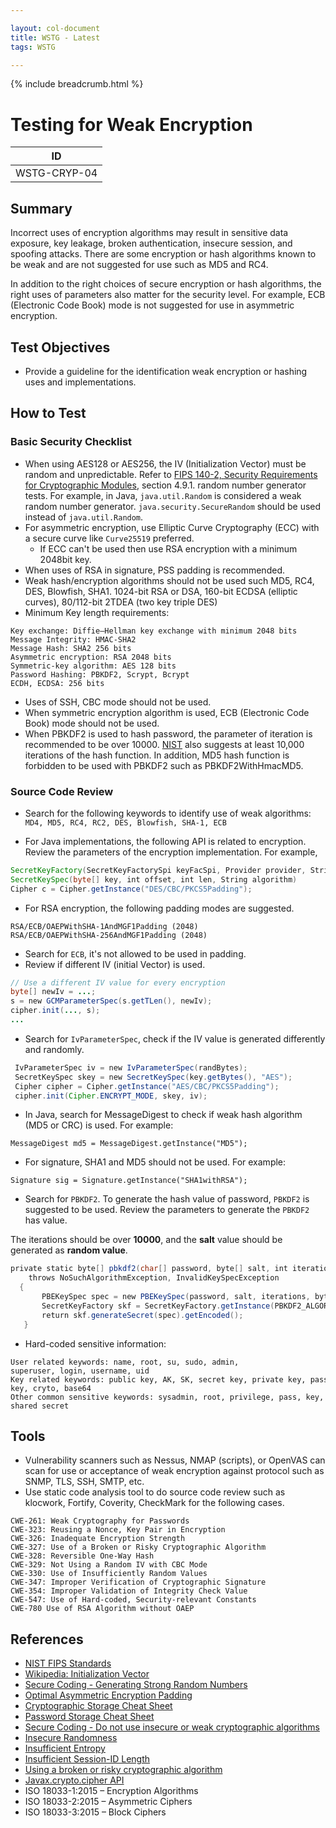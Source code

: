 ```yaml
---

layout: col-document
title: WSTG - Latest
tags: WSTG

---
```


{% include breadcrumb.html %}
# Testing for Weak Encryption

|ID          |
|------------|
|WSTG-CRYP-04|

## Summary

Incorrect uses of encryption algorithms may result in sensitive data exposure, key leakage, broken authentication, insecure session, and spoofing attacks. There are some encryption or hash algorithms known to be weak and are not suggested for use such as MD5 and RC4.

In addition to the right choices of secure encryption or hash algorithms, the right uses of parameters also matter for the security level. For example, ECB (Electronic Code Book) mode is not suggested for use in asymmetric encryption.

## Test Objectives

- Provide a guideline for the identification weak encryption or hashing uses and implementations.

## How to Test

### Basic Security Checklist

- When using AES128 or AES256, the IV (Initialization Vector) must be random and unpredictable. Refer to [FIPS 140-2, Security Requirements for Cryptographic Modules](https://csrc.nist.gov/publications/detail/fips/140/2/final), section 4.9.1. random number generator tests. For example, in Java, `java.util.Random` is considered a weak random number generator. `java.security.SecureRandom` should be used instead of `java.util.Random`.
- For asymmetric encryption, use Elliptic Curve Cryptography (ECC) with a secure curve like `Curve25519` preferred.
  - If ECC can't be used then use RSA encryption with a minimum 2048bit key.
- When uses of RSA in signature, PSS padding is recommended.
- Weak hash/encryption algorithms should not be used such MD5, RC4, DES, Blowfish, SHA1. 1024-bit RSA or DSA, 160-bit ECDSA (elliptic curves), 80/112-bit 2TDEA (two key triple DES)
- Minimum Key length requirements:

```text
Key exchange: Diffie–Hellman key exchange with minimum 2048 bits
Message Integrity: HMAC-SHA2
Message Hash: SHA2 256 bits
Asymmetric encryption: RSA 2048 bits
Symmetric-key algorithm: AES 128 bits
Password Hashing: PBKDF2, Scrypt, Bcrypt
ECDH, ECDSA: 256 bits
```

- Uses of SSH, CBC mode should not be used.
- When symmetric encryption algorithm is used, ECB (Electronic Code Book) mode should not be used.
- When PBKDF2 is used to hash password, the parameter of iteration is recommended to be over 10000. [NIST](https://pages.nist.gov/800-63-3/sp800-63b.html#sec5) also suggests at least 10,000 iterations of the hash function. In addition, MD5 hash function is forbidden to be used with PBKDF2 such as PBKDF2WithHmacMD5.

### Source Code Review

- Search for the following keywords to identify use of weak algorithms: `MD4, MD5, RC4, RC2, DES, Blowfish, SHA-1, ECB`

- For Java implementations, the following API is related to encryption. Review the parameters of the encryption implementation. For example,

```java
SecretKeyFactory(SecretKeyFactorySpi keyFacSpi, Provider provider, String algorithm)
SecretKeySpec(byte[] key, int offset, int len, String algorithm)
Cipher c = Cipher.getInstance("DES/CBC/PKCS5Padding");
```

- For RSA encryption, the following padding modes are suggested.

```text
RSA/ECB/OAEPWithSHA-1AndMGF1Padding (2048)
RSA/ECB/OAEPWithSHA-256AndMGF1Padding (2048)
```

- Search for `ECB`, it's not allowed to be used in padding.
- Review if different IV (initial Vector) is used.

```java
// Use a different IV value for every encryption
byte[] newIv = ...;
s = new GCMParameterSpec(s.getTLen(), newIv);
cipher.init(..., s);
...
```

- Search for `IvParameterSpec`, check if the IV value is generated differently and randomly.

```java
 IvParameterSpec iv = new IvParameterSpec(randBytes);
 SecretKeySpec skey = new SecretKeySpec(key.getBytes(), "AES");
 Cipher cipher = Cipher.getInstance("AES/CBC/PKCS5Padding");
 cipher.init(Cipher.ENCRYPT_MODE, skey, iv);
```

- In Java, search for MessageDigest to check if weak hash algorithm (MD5 or CRC) is used. For example:

`MessageDigest md5 = MessageDigest.getInstance("MD5");`

- For signature, SHA1 and MD5 should not be used. For example:

`Signature sig = Signature.getInstance("SHA1withRSA");`

- Search for `PBKDF2`. To generate the hash value of password, `PBKDF2` is suggested to be used. Review the parameters to generate the `PBKDF2` has value.

The iterations should be over **10000**, and the **salt** value should be generated as **random value**.

```java
private static byte[] pbkdf2(char[] password, byte[] salt, int iterations, int bytes)
    throws NoSuchAlgorithmException, InvalidKeySpecException
  {
       PBEKeySpec spec = new PBEKeySpec(password, salt, iterations, bytes * 8);
       SecretKeyFactory skf = SecretKeyFactory.getInstance(PBKDF2_ALGORITHM);
       return skf.generateSecret(spec).getEncoded();
   }
```

- Hard-coded sensitive information:

```text
User related keywords: name, root, su, sudo, admin, superuser, login, username, uid
Key related keywords: public key, AK, SK, secret key, private key, passwd, password, pwd, share key, shared key, cryto, base64
Other common sensitive keywords: sysadmin, root, privilege, pass, key, code, master, admin, uname, session, token, Oauth, privatekey, shared secret
```

## Tools

- Vulnerability scanners such as Nessus, NMAP (scripts), or OpenVAS can scan for use or acceptance of weak encryption against protocol such as SNMP, TLS, SSH, SMTP, etc.
- Use static code analysis tool to do source code review such as klocwork, Fortify, Coverity, CheckMark for the following cases.

```text
CWE-261: Weak Cryptography for Passwords
CWE-323: Reusing a Nonce, Key Pair in Encryption
CWE-326: Inadequate Encryption Strength
CWE-327: Use of a Broken or Risky Cryptographic Algorithm
CWE-328: Reversible One-Way Hash
CWE-329: Not Using a Random IV with CBC Mode
CWE-330: Use of Insufficiently Random Values
CWE-347: Improper Verification of Cryptographic Signature
CWE-354: Improper Validation of Integrity Check Value
CWE-547: Use of Hard-coded, Security-relevant Constants
CWE-780 Use of RSA Algorithm without OAEP
```

## References

- [NIST FIPS Standards](https://csrc.nist.gov/publications/fips)
- [Wikipedia: Initialization Vector](https://en.wikipedia.org/wiki/Initialization_vector)
- [Secure Coding - Generating Strong Random Numbers](https://www.securecoding.cert.org/confluence/display/java/MSC02-J.+Generate+strong+random+numbers)
- [Optimal Asymmetric Encryption Padding](https://en.wikipedia.org/wiki/Optimal_asymmetric_encryption_padding)
- [Cryptographic Storage Cheat Sheet](https://cheatsheetseries.owasp.org/cheatsheets/Cryptographic_Storage_Cheat_Sheet.html)
- [Password Storage Cheat Sheet](https://cheatsheetseries.owasp.org/cheatsheets/Password_Storage_Cheat_Sheet.html)
- [Secure Coding - Do not use insecure or weak cryptographic algorithms](https://www.securecoding.cert.org/confluence/display/java/MSC61-J.+Do+not+use+insecure+or+weak+cryptographic+algorithms)
- [Insecure Randomness](https://owasp.org/www-community/vulnerabilities/Insecure_Randomness)
- [Insufficient Entropy](https://owasp.org/www-community/vulnerabilities/Insufficient_Entropy)
- [Insufficient Session-ID Length](https://owasp.org/www-community/vulnerabilities/Insufficient_Session-ID_Length)
- [Using a broken or risky cryptographic algorithm](https://owasp.org/www-community/vulnerabilities/Using_a_broken_or_risky_cryptographic_algorithm)
- [Javax.crypto.cipher API](https://docs.oracle.com/javase/8/docs/api/javax/crypto/Cipher.html)
- ISO 18033-1:2015 – Encryption Algorithms
- ISO 18033-2:2015 – Asymmetric Ciphers
- ISO 18033-3:2015 – Block Ciphers
